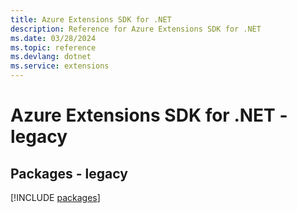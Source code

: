 ```yaml
---
title: Azure Extensions SDK for .NET
description: Reference for Azure Extensions SDK for .NET
ms.date: 03/28/2024
ms.topic: reference
ms.devlang: dotnet
ms.service: extensions
---
```

# Azure Extensions SDK for .NET - legacy
## Packages - legacy
[!INCLUDE [packages](extensions-index.md)]